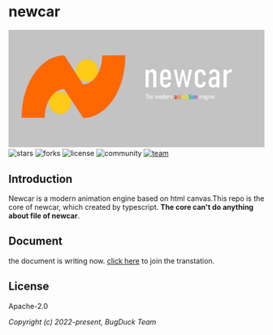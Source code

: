 # newcar
![logo](logo.png)
![stars](https://img.shields.io/github/stars/Bug-Duck/newcar?color=yellowgreen&logo=github&style=flat-square)
![forks](https://img.shields.io/github/forks/Bug-Duck/newcar?logo=github&style=flat-square)
![license](https://img.shields.io/github/license/Bug-Duck/newcar?color=skyblue&logo=github&style=flat-square)
![community](https://shields.io/badge/Community-Starpoints-orange?style=flat-square)
[![team](https://shields.io/badge/team-BugDuck-blue?logo=twitter&style=flat-square)](https://twitter.com/bugduckteam)

## Introduction
Newcar is a modern animation engine based on html canvas.This repo is the core of newcar, which created by typescript. **The core can't do anything about file of newcar**.

## Document
the document is writing now. [click here](https://github.com/Bug-Duck/newcar-docs) to join the transtation.

## License
Apache-2.0

*Copyright (c) 2022-present, BugDuck Team*

